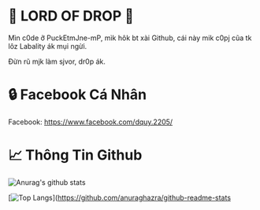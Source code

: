 # 🌟 LORD OF DROP 🌟

Mìn c0de ỡ PuckEtmJne-mP, mìk hôk bt xài Github, cái này mik c0pj cũa tk lôz Labality ák mụi ngừi.

Đừn rũ mjk làm sjvor, dr0p ák.

# 🔒 Facebook Cá Nhân

Facebook: https://www.facebook.com/dquy.2205/

# 📈 Thông Tin Github

![Anurag's github stats](https://github-readme-stats.vercel.app/api?username=quydrop&show_icons=true&theme=tokyonight)

[![Top Langs](https://github-readme-stats.vercel.app/api/top-langs/?username=quydrop&theme=tokyonight)](https://github.com/anuraghazra/github-readme-stats

